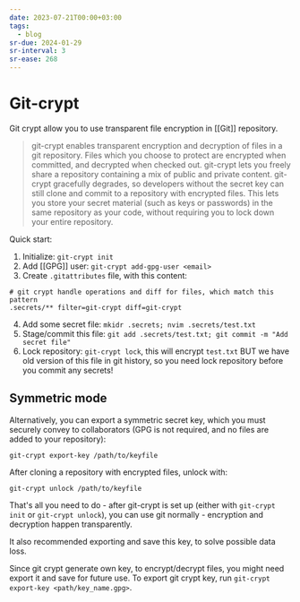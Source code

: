 ```yaml
---
date: 2023-07-21T00:00+03:00
tags:
  - blog
sr-due: 2024-01-29
sr-interval: 3
sr-ease: 268
---
```


# Git-crypt

Git crypt allow you to use transparent file encryption in [[Git]] repository.

> git-crypt enables transparent encryption and decryption of files in a git
> repository. Files which you choose to protect are encrypted when committed,
> and decrypted when checked out. git-crypt lets you freely share a repository
> containing a mix of public and private content. git-crypt gracefully degrades,
> so developers without the secret key can still clone and commit to a
> repository with encrypted files. This lets you store your secret material
> (such as keys or passwords) in the same repository as your code, without
> requiring you to lock down your entire repository.

Quick start:
1. Initialize: `git-crypt init`
2. Add [[GPG]] user: `git-crypt add-gpg-user <email>`
3. Create `.gitattributes` file, with this content:
```
# git crypt handle operations and diff for files, which match this pattern
.secrets/** filter=git-crypt diff=git-crypt
```
4. Add some secret file: `mkidr .secrets; nvim .secrets/test.txt`
5. Stage/commit this file: `git add .secrets/test.txt; git commit -m "Add secret file"`
6. Lock repository: `git-crypt lock`, this will encrypt `test.txt` BUT we have
   old version of this file in git history, so you need lock repository before
   you commit any secrets!

## Symmetric mode

Alternatively, you can export a symmetric secret key, which you must securely
convey to collaborators (GPG is not required, and no files are added to your
repository):

`git-crypt export-key /path/to/keyfile`

After cloning a repository with encrypted files, unlock with:

`git-crypt unlock /path/to/keyfile`

That's all you need to do - after git-crypt is set up (either with `git-crypt
init` or `git-crypt unlock`), you can use git normally - encryption and
decryption happen transparently.

It also recommended exporting and save this key, to solve possible data loss.



Since git crypt generate own key, to encrypt/decrypt files, you might need export it and
save for future use.
To export git crypt key, run `git-crypt export-key <path/key_name.gpg>`.

